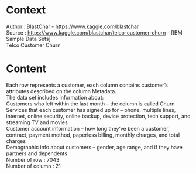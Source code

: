 # Context
Author : BlastChar - https://www.kaggle.com/blastchar
<br>Source : https://www.kaggle.com/blastchar/telco-customer-churn - [IBM Sample Data Sets]
<br>Telco Customer Churn

# Content
Each row represents a customer, each column contains customer’s attributes described on the column Metadata.
<br>
The data set includes information about:
<br>
Customers who left within the last month – the column is called Churn
<br>Services that each customer has signed up for – phone, multiple lines, internet, online security, online backup, device protection, tech support, and streaming TV and movies
<br>Customer account information – how long they’ve been a customer, contract, payment method, paperless billing, monthly charges, and total charges
<br>Demographic info about customers – gender, age range, and if they have partners and dependents
<br>Number of row : 7043
<br>Number of column : 21

